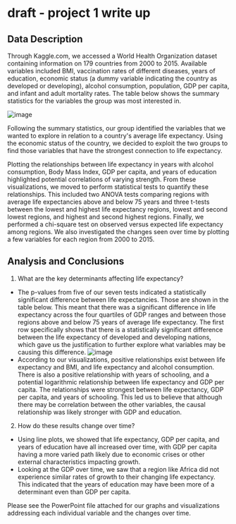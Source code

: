 # draft - project 1 write up

## Data Description
Through Kaggle.com, we accessed a World Health Organization dataset containing information on 179 countries from 2000 to 2015. Available variables included BMI, vaccination rates of different diseases, years of education, economic status (a dummy variable indicating the country as developed or developing), alcohol consumption, population, GDP per capita, and infant and adult mortality rates. The table below shows the summary statistics for the variables the group was most interested in. 

![image](https://github.com/JMelendez31/Group_Project1/assets/142682830/73aeee89-4292-48da-b3a7-46cbdd1b55e4)

Following the summary statistics, our group identified the variables that we wanted to explore in relation to a country's average life expectancy. Using the economic status of the country, we decided to exploit the two groups to find those variables that have the strongest connection to life expectancy. 

Plotting the relationships between life expectancy in years with alcohol consumption, Body Mass Index, GDP per capita, and years of education highlighted potential correlations of varying strength. From these visualizations, we moved to perform statistical tests to quantify these relationships. This included two ANOVA tests comparing regions with average life expectancies above and below 75 years and three t-tests between the lowest and highest life expectancy regions, lowest and second lowest regions, and highest and second highest regions. Finally, we performed a chi-square test on observed versus expected life expectancy among regions. We also investigated the changes seen over time by plotting a few variables for each region from 2000 to 2015. 

## Analysis and Conclusions
1. What are the key determinants affecting life expectancy?
- The p-values from five of our seven tests indicated a statistically significant difference between life expectancies. Those are shown in the table below. This meant that there was a significant difference in life expectancy across the four quartiles of GDP ranges and between those regions above and below 75 years of average life expectancy. The first row specifically shows that there is a statistically significant difference between the life expectancy of developed and developing nations, which gave us the justification to further explore what variables may be causing this difference.
![image](https://github.com/JMelendez31/Group_Project1/assets/142682830/9de8728c-a832-418d-8632-623fdcd937dc)
- According to our visualizations, positive relationships exist between life expectancy and BMI, and life expectancy and alcohol consumption. There is also a positive relationship with years of schooling, and a potential logarithmic relationship between life expectancy and GDP per capita. The relationships were strongest between life expectancy, GDP per capita, and years of schooling. This led us to believe that although there may be correlation between the other variables, the causal relationship was likely stronger with GDP and education. 

2. How do these results change over time?
- Using line plots, we showed that life expectancy, GDP per capita, and years of education have all increased over time, with GDP per capita having a more varied path likely due to economic crises or other external characteristics impacting growth.
- Looking at the GDP over time, we saw that a region like Africa did not experience similar rates of growth to their changing life expectancy. This indicated that the years of education may have been more of a determinant even than GDP per capita. 

Please see the PowerPoint file attached for our graphs and visualizations addressing each individual variable and the changes over time. 
